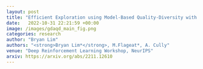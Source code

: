 ```yaml
---
layout: post
title: "Efficient Exploration using Model-Based Quality-Diversity with Gradients"
date:   2022-10-31 22:21:59 +00:00
image: /images/gdaqd_main_fig.png
categories: research
author: "Bryan Lim"
authors: "<strong>Bryan Lim*</strong>, M.Flageat*, A. Cully"
venue: "Deep Reinforcement Learning Workshop, NeurIPS"
arxiv: https://arxiv.org/abs/2211.12610
--- 
```

